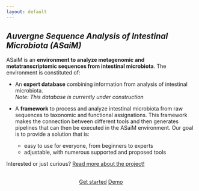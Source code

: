 ```yaml
---
layout: default
---
```


## _**A**uvergne **S**equence **A**nalysis of **I**ntestinal **M**icrobiota (ASaiM)_

ASaiM is an **environment to analyze metagenomic and metatranscriptomic sequences
from intestinal microbiota**. The environment is constituted of:

- An **expert database** combining information from analysis of intestinal
microbiota.
<br>_Note: This database is currently under construction_

- A **framework** to process and analyze intestinal microbiota from raw sequences
  to taxonomic and functional assignations. This framework makes the connection
  between different tools and then generates pipelines that can then be executed
  in the ASaiM environment. Our goal is to provide a solution that is:
    - easy to use for everyone, from beginners to experts
    - adjustable, with numerous supported and proposed tools

Interested or just curious? [Read more about the project!](/about.html)

<center>
  <br>
  <a href="{{ site.documentation_page }}" class="get-started"><i class="fa fa-book"></i> Get started</a>
  <a href="https://asaim.readthedocs.org/en/latest/tutorial.html" class="get-started"><i class="fa fa-flask"></i> Demo</a>
</center>
